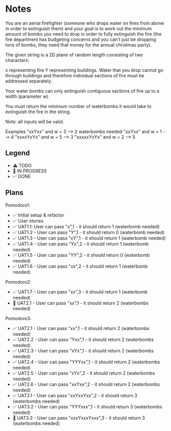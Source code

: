 # Notes

You are an aerial firefighter (someone who drops water on fires from above in order to extinguish them) and your goal is to work out the minimum amount of bombs you need to drop in order to fully extinguish the fire (the fire department has budgeting concerns and you can't just be dropping tons of bombs, they need that money for the annual christmas party).

The given string is a 2D plane of random length consisting of two characters:

x representing fire
Y representing buildings.
Water that you drop cannot go through buildings and therefore individual sections of fire must be addressed separately.

Your water bombs can only extinguish contiguous sections of fire up to a width (parameter w).

You must return the minimum number of waterbombs it would take to extinguish the fire in the string.

Note: all inputs will be valid.

Examples
"xxYxx" and w = 3      -->  2 waterbombs needed
"xxYxx" and w = 1      -->  4
"xxxxYxYx" and w = 5   -->  3
"xxxxxYxYx" and w = 2  -->  5

## Legend
- ⚠ TODO
- 🚧 IN PROGRESS
- ✅ DONE

## Plans

Pomodoro1:
- ✅ Initial setup & refactor
- ✅ User stories
- ✅ UAT1.1: User can pass "x",1 - it should return 1 (waterbomb needed)
- ✅ UAT1.2 -  User can pass "Y",1 - it should return 0 (waterbomb needed)
- ✅ UAT1.3 -  User can pass "xY",1 - it should return 1 (waterbomb needed)
- ✅ UAT1.4 -  User can pass "Yx",2 - it should return 1 (waterbomb needed)
- ✅ UAT1.5 -  User can pass "YY",2 - it should return 0 (waterbomb needed)
- ✅ UAT1.6 -  User can pass "xx",2 - it should return 1 (waterbomb needed)

Pomodoro2:

- ✅ UAT1.7 -  User can pass "xx",3 - it should return 1 (waterbomb needed)
- 🚧 UAT2.1 -  User can pass "xx",1 - it should return 2 (waterbombs needed)


Pomodoro3:
- ✅ UAT2.1 -  User can pass "xx",1 - it should return 2 (waterbombs needed)
- ✅ UAT2.2 -  User can pass "Yxx",1 - it should return 2 (waterbombs needed)
- ✅ UAT2.3 -  User can pass "xYx",1 - it should return 2 (waterbombs needed)
- ✅ UAT2.4 -  User can pass "YYYxx",1 - it should return 2 (waterbombs needed)
- ✅ UAT2.5 -  User can pass "xYx",2 - it should return 2 (waterbombs needed)
- ✅ UAT2.6 -  User can pass "xxYxx",2 - it should return 2 (waterbombs needed)
- ✅ UAT3.1 -  User can pass "xxYxxYxx",2 - it should return 3 (waterbombs needed)
- ✅ UAT3.2 -  User can pass "YYYxxx",1 - it should return 3 (waterbombs needed)
- 🚧 UAT3.3 -  User can pass "xxxYxxxYxxx",3 - it should return 3 (waterbombs needed)
